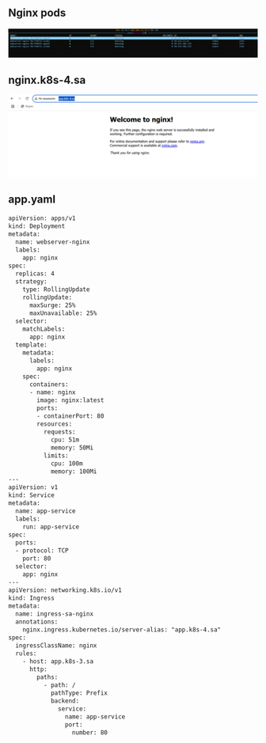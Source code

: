 ## Nginx pods

![Nginx pods](https://github.com/2Qic1/04.Github-actions/blob/master/photo/Nginx%20pods.jpg)

## nginx.k8s-4.sa

![nginx.k8s-4.sa](https://github.com/2Qic1/04.Github-actions/blob/master/photo/nginx.k8s-4.sa.jpg)


## app.yaml

```
apiVersion: apps/v1
kind: Deployment
metadata:
  name: webserver-nginx
  labels:
    app: nginx
spec:
  replicas: 4
  strategy:
    type: RollingUpdate
    rollingUpdate:
      maxSurge: 25%
      maxUnavailable: 25%
  selector:
    matchLabels:
      app: nginx
  template:
    metadata:
      labels:
        app: nginx
    spec:
      containers:
      - name: nginx
        image: nginx:latest
        ports:
        - containerPort: 80
        resources:
          requests:
            cpu: 51m
            memory: 50Mi
          limits:
            cpu: 100m
            memory: 100Mi
---
apiVersion: v1
kind: Service
metadata:
  name: app-service
  labels:
    run: app-service
spec:
  ports:
  - protocol: TCP
    port: 80
  selector:
    app: nginx
---
apiVersion: networking.k8s.io/v1
kind: Ingress
metadata:
  name: ingress-sa-nginx
  annotations:
    nginx.ingress.kubernetes.io/server-alias: "app.k8s-4.sa"
spec:
  ingressClassName: nginx
  rules:
    - host: app.k8s-3.sa
      http:
        paths:
          - path: /
            pathType: Prefix
            backend:
              service:
                name: app-service
                port:
                  number: 80
```
